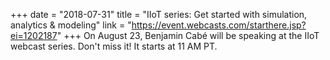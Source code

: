 +++
date = "2018-07-31"
title = "IIoT series: Get started with simulation, analytics & modeling"
link = "https://event.webcasts.com/starthere.jsp?ei=1202187"
+++
On August 23, Benjamin Cabé will be speaking at the IIoT webcast series. Don't miss it! It starts at 11 AM PT.